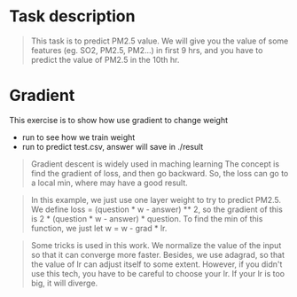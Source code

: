 # Task description
> This task is to predict PM2.5 value. We will give you the value of some features
    (eg. SO2, PM2.5, PM2...) in first 9 hrs, and you have to predict the value of 
    PM2.5 in the 10th hr.

# Gradient
This exercise is to show how use gradient to change weight
* run <python train.py> to see how we train weight
* run <python predict.py> to predict test.csv, answer will save in ./result

> Gradient descent is widely used in maching learning
    The concept is find the gradient of loss, and then go backward.
    So, the loss can go to a local min, where may have a good result.
    
> In this example, we just use one layer weight to try to predict PM2.5.
    We define loss = (question * w - answer) ** 2, so the gradient of this is 
    2 * (question * w - answer) * question. To find the min of this function, 
    we just let w = w - grad * lr.
    
> Some tricks is used in this work. We normalize the value of the input so that 
    it can converge more faster. Besides, we use adagrad, so that the value of 
    lr can adjust itself to some extent. However, if you didn't use this tech, 
    you have to be careful to choose your lr. If your lr is too big, it will diverge.